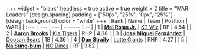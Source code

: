 +++
widget = "blank"
headless = true
active = true
weight = 2
title = "WAR Leaders"
[design.spacing]
padding = ["50px", "25%", "0px", "25%"]
[design.background]
color = "white"
+++
| Rank | Name | Team | Position | WAR |
| :---: | --- | --- | ------- | -- |
| 1 | [**Mel Rojas Jr.**](/players/11380) | [KT Wiz](/teams/KTWiz) | RF | 4.54 |
| 2 | [**Aaron Brooks**](/players/13760) | [Kia Tigers](/teams/KiaTigers) | RHP | 4.38 |
| 3 | [**José Miguel Fernández**](/players/12514) | [Doosan Bears](/teams/DoosanBears) | 1B | 4.36 |
| 4 | [**Dan Straily**](/players/13648) | [Lotte Giants](/teams/LotteGiants) | RHP | 4.27 |
| 5 | [**Na Sung-bum**](/players/3729) | [NC Dinos](/teams/NCDinos) | RF | 3.82 |

